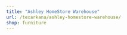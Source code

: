 ```yaml
---
title: "Ashley HomeStore Warehouse"
url: /texarkana/ashley-homestore-warehouse/
shop: furniture
---
```

